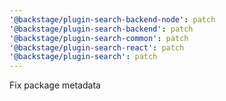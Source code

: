 ```yaml
---
'@backstage/plugin-search-backend-node': patch
'@backstage/plugin-search-backend': patch
'@backstage/plugin-search-common': patch
'@backstage/plugin-search-react': patch
'@backstage/plugin-search': patch
---
```


Fix package metadata
